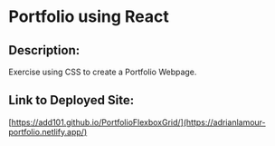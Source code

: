 # Portfolio using React

## Description:

Exercise using CSS to create a Portfolio Webpage.

## Link to Deployed Site:

[https://add101.github.io/PortfolioFlexboxGrid/](https://adrianlamour-portfolio.netlify.app/)




